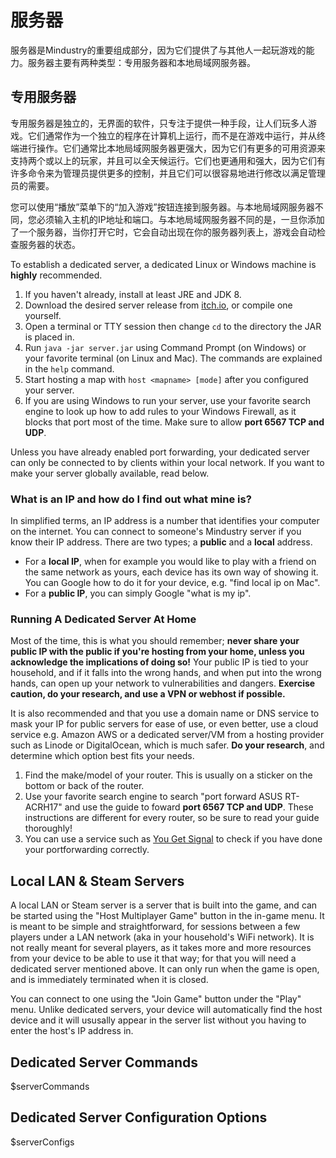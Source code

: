 # 服务器

服务器是Mindustry的重要组成部分，因为它们提供了与其他人一起玩游戏的能力。服务器主要有两种类型：专用服务器和本地局域网服务器。

## 专用服务器
专用服务器是独立的，无界面的软件，只专注于提供一种手段，让人们玩多人游戏。它们通常作为一个独立的程序在计算机上运行，而不是在游戏中运行，并从终端进行操作。它们通常比本地局域网服务器更强大，因为它们有更多的可用资源来支持两个或以上的玩家，并且可以全天候运行。它们也更通用和强大，因为它们有许多命令来为管理员提供更多的控制，并且它们可以很容易地进行修改以满足管理员的需要。

您可以使用“播放”菜单下的“加入游戏”按钮连接到服务器。与本地局域网服务器不同，您必须输入主机的IP地址和端口。与本地局域网服务器不同的是，一旦你添加了一个服务器，当你打开它时，它会自动出现在你的服务器列表上，游戏会自动检查服务器的状态。

To establish a dedicated server, a dedicated Linux or Windows machine is **highly** recommended.

1. If you haven't already, install at least JRE and JDK 8.
2. Download the desired server release from [itch.io](https://anuke.itch.io/mindustry), or compile one yourself. 
3. Open a terminal or TTY session then change `cd` to the directory the JAR is placed in.
4. Run `java -jar server.jar` using Command Prompt (on Windows) or your favorite terminal (on Linux and Mac). The commands are explained in the `help` command.
5. Start hosting a map with `host <mapname> [mode]` after you configured your server.
6. If you are using Windows to run your server, use your favorite search engine to look up how to add rules to your Windows Firewall, as it blocks that port most of the time. Make sure to allow **port 6567 TCP and UDP**.

Unless you have already enabled port forwarding, your dedicated server can only be connected to by clients within your local network. If you want to make your server globally available, read below.

### What is an IP and how do I find out what mine is?

In simplified terms, an IP address is a number that identifies your computer on the internet. You can connect to someone's Mindustry server if you know their IP address. There are two types; a **public** and a **local** address.

- For a **local IP**, when for example you would like to play with a friend on the same network as yours, each device has its own way of showing it. You can Google how to do it for your device, e.g. "find local ip on Mac".
- For a **public IP**, you can simply Google "what is my ip".

### Running A Dedicated Server At Home

Most of the time, this is what you should remember; **never share your public IP with the public if you're hosting from your home, unless you acknowledge the implications of doing so!** Your public IP is tied to your household, and if it falls into the wrong hands, and when put into the wrong hands, can open up your network to vulnerabilities and dangers. **Exercise caution, do your research, and use a VPN or webhost if possible.**

It is also recommended and that you use a domain name or DNS service to mask your IP for public servers for ease of use, or even better, use a cloud service e.g. Amazon AWS or a dedicated server/VM from a hosting provider such as Linode or DigitalOcean, which is much safer. **Do your research**, and determine which option best fits your needs.

1. Find the make/model of your router. This is usually on a sticker on the bottom or back of the router.
2. Use your favorite search engine to search "port forward ASUS RT-ACRH17" and use the guide to foward **port 6567 TCP and UDP**. These instructions are different for every router, so be sure to read your guide thoroughly!
3. You can use a service such as [You Get Signal](https://www.yougetsignal.com/tools/open-ports/) to check if you have done your portforwarding correctly. 

## Local LAN & Steam Servers

A local LAN or Steam server is a server that is built into the game, and can be started using the "Host Multiplayer Game" button in the in-game menu. It is meant to be simple and straightforward, for sessions between a few players under a LAN network (aka in your household's WiFi network). It is not really meant for several players, as it takes more and more resources from your device to be able to use it that way; for that you will need a dedicated server mentioned above. It can only run when the game is open, and is immediately terminated when it is closed.

You can connect to one using the "Join Game" button under the "Play" menu. Unlike dedicated servers, your device will automatically find the host device and it will ususally appear in the server list without you having to enter the host's IP address in.

## Dedicated Server Commands

$serverCommands

## Dedicated Server Configuration Options

$serverConfigs
